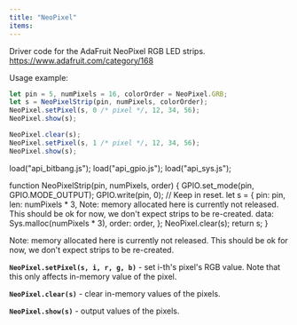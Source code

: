 ```yaml
---
title: "NeoPixel"
items:
---
```


 Driver code for the AdaFruit NeoPixel RGB LED strips.
   https://www.adafruit.com/category/168

 Usage example:

 ```javascript
 let pin = 5, numPixels = 16, colorOrder = NeoPixel.GRB;
 let s = NeoPixelStrip(pin, numPixels, colorOrder);
 NeoPixel.setPixel(s, 0 /* pixel */, 12, 34, 56);
 NeoPixel.show(s);

 NeoPixel.clear(s);
 NeoPixel.setPixel(s, 1 /* pixel */, 12, 34, 56);
 NeoPixel.show(s);
 ```


load("api_bitbang.js");
load("api_gpio.js");
load("api_sys.js");

function NeoPixelStrip(pin, numPixels, order) {
  GPIO.set_mode(pin, GPIO.MODE_OUTPUT);
  GPIO.write(pin, 0);  // Keep in reset.
  let s = {
    pin: pin,
    len: numPixels * 3,
 Note: memory allocated here is currently not released.
 This should be ok for now, we don't expect strips to be re-created.
    data: Sys.malloc(numPixels * 3),
    order: order,
  };
  NeoPixel.clear(s);
  return s;
}



 Note: memory allocated here is currently not released.
 This should be ok for now, we don't expect strips to be re-created.



 **`NeoPixel.setPixel(s, i, r, g, b)`** - set i-th's pixel's RGB value.
 Note that this only affects in-memory value of the pixel.



 **`NeoPixel.clear(s)`** - clear in-memory values of the pixels.



 **`NeoPixel.show(s)`** - output values of the pixels.

